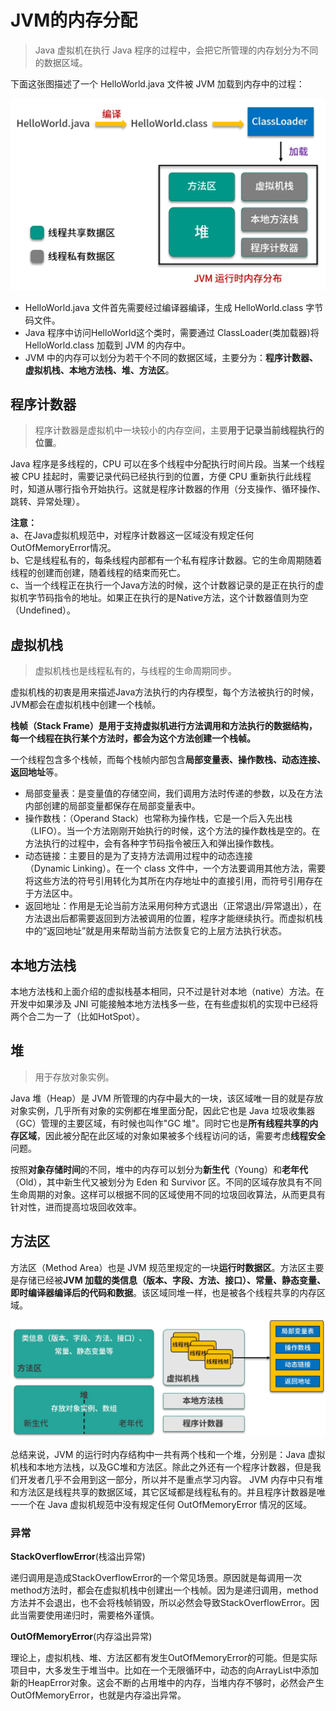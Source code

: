 # JVM的内存分配

> Java 虚拟机在执行 Java 程序的过程中，会把它所管理的内存划分为不同的数据区域。

下面这张图描述了一个 HelloWorld.java 文件被 JVM 加载到内存中的过程：

![jvm](../image/jvm_fp.webp)

* HelloWorld.java 文件首先需要经过编译器编译，生成 HelloWorld.class 字节码文件。  
* Java 程序中访问HelloWorld这个类时，需要通过 ClassLoader(类加载器)将HelloWorld.class 加载到 JVM 的内存中。  
* JVM 中的内存可以划分为若干个不同的数据区域，主要分为：**程序计数器、虚拟机栈、本地方法栈、堆、方法区**。  

## 程序计数器

> 程序计数器是虚拟机中一块较小的内存空间，主要**用于记录当前线程执行的位置**。

Java 程序是多线程的，CPU 可以在多个线程中分配执行时间片段。当某一个线程被 CPU 挂起时，需要记录代码已经执行到的位置，方便 CPU 重新执行此线程时，知道从哪行指令开始执行。这就是程序计数器的作用（分支操作、循环操作、跳转、异常处理）。

**注意：**  
a、在Java虚拟机规范中，对程序计数器这一区域没有规定任何OutOfMemoryError情况。  
b、它是线程私有的，每条线程内部都有一个私有程序计数器。它的生命周期随着线程的创建而创建，随着线程的结束而死亡。  
c、当一个线程正在执行一个Java方法的时候，这个计数器记录的是正在执行的虚拟机字节码指令的地址。如果正在执行的是Native方法，这个计数器值则为空（Undefined）。  

## 虚拟机栈

> 虚拟机栈也是线程私有的，与线程的生命周期同步。

虚拟机栈的初衷是用来描述Java方法执行的内存模型，每个方法被执行的时候，JVM都会在虚拟机栈中创建一个栈帧。

**栈帧（Stack Frame）是用于支持虚拟机进行方法调用和方法执行的数据结构，每一个线程在执行某个方法时，都会为这个方法创建一个栈帧。**  

一个线程包含多个栈帧，而每个栈帧内部包含**局部变量表、操作数栈、动态连接、返回地址**等。  

* 局部变量表：是变量值的存储空间，我们调用方法时传递的参数，以及在方法内部创建的局部变量都保存在局部变量表中。  
* 操作数栈：（Operand Stack）也常称为操作栈，它是一个后入先出栈（LIFO）。当一个方法刚刚开始执行的时候，这个方法的操作数栈是空的。在方法执行的过程中，会有各种字节码指令被压入和弹出操作数栈。  
* 动态链接：主要目的是为了支持方法调用过程中的动态连接（Dynamic Linking）。在一个 class 文件中，一个方法要调用其他方法，需要将这些方法的符号引用转化为其所在内存地址中的直接引用，而符号引用存在于方法区中。  
* 返回地址：作用是无论当前方法采用何种方式退出（正常退出/异常退出），在方法退出后都需要返回到方法被调用的位置，程序才能继续执行。而虚拟机栈中的“返回地址”就是用来帮助当前方法恢复它的上层方法执行状态。

## 本地方法栈

本地方法栈和上面介绍的虚拟栈基本相同，只不过是针对本地（native）方法。在开发中如果涉及 JNI 可能接触本地方法栈多一些，在有些虚拟机的实现中已经将两个合二为一了（比如HotSpot）。

## 堆

> 用于存放对象实例。

Java 堆（Heap）是 JVM 所管理的内存中最大的一块，该区域唯一目的就是存放对象实例，几乎所有对象的实例都在堆里面分配，因此它也是 Java 垃圾收集器（GC）管理的主要区域，有时候也叫作"GC 堆"。同时它也是**所有线程共享的内存区域**，因此被分配在此区域的对象如果被多个线程访问的话，需要考虑**线程安全**问题。

按照**对象存储时间**的不同，堆中的内存可以划分为**新生代**（Young）和**老年代**（Old），其中新生代又被划分为 Eden 和 Survivor 区。不同的区域存放具有不同生命周期的对象。这样可以根据不同的区域使用不同的垃圾回收算法，从而更具有针对性，进而提高垃圾回收效率。

## 方法区

方法区（Method Area）也是 JVM 规范里规定的一块**运行时数据区**。方法区主要是存储已经被**JVM 加载的类信息（版本、字段、方法、接口）、常量、静态变量、即时编译器编译后的代码和数据**。该区域同堆一样，也是被各个线程共享的内存区域。

![jvm](../image/jvm_ing.webp)

总结来说，JVM 的运行时内存结构中一共有两个栈和一个堆，分别是：Java 虚拟机栈和本地方法栈，以及GC堆和方法区。除此之外还有一个程序计数器，但是我们开发者几乎不会用到这一部分，所以并不是重点学习内容。 JVM 内存中只有堆和方法区是线程共享的数据区域，其它区域都是线程私有的。并且程序计数器是唯一一个在 Java 虚拟机规范中没有规定任何 OutOfMemoryError 情况的区域。

### 异常

**StackOverflowError**(栈溢出异常)

递归调用是造成StackOverflowError的一个常见场景。原因就是每调用一次method方法时，都会在虚拟机栈中创建出一个栈帧。因为是递归调用，method方法并不会退出，也不会将栈帧销毁，所以必然会导致StackOverflowError。因此当需要使用递归时，需要格外谨慎。

**OutOfMemoryError**(内存溢出异常)

理论上，虚拟机栈、堆、方法区都有发生OutOfMemoryError的可能。但是实际项目中，大多发生于堆当中。比如在一个无限循环中，动态的向ArrayList中添加新的HeapError对象。这会不断的占用堆中的内存，当堆内存不够时，必然会产生OutOfMemoryError，也就是内存溢出异常。
